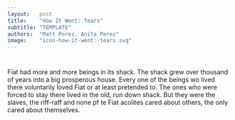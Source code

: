 ```yaml
---
layout:   post
title:    "How It Went: Tears"
subtitle: "TEMPLATE"
authors:  "Matt Perez, Anita Perez"
image:    "icon-how-it-went:-tears.svg"
---
```


<div style='display:none; '>
 <p>Their story continues&hellip;</p>
</div>

<h1></h1>
 <p>Fiat had more and more beings in its shack. The shack grew over thousand of years into a big prosperous house. Every one of the beings wo lived there voluntarily loved Fiat or at least pretended to. The ones who were forced to stay there lived in the old, run down shack. But they were the slaves, the riff-raff and none pf te Fiat acolites cared about others, the only cared about themselves.</p>

<h1></h1>
 <p></p>

<h1></h1>
 <p></p>

<h1></h1>
 <p></p>

<h1></h1>
 <p></p>

<h1></h1>
 <p></p>

<h1></h1>
 <p></p>

<h1></h1>
 <p></p>

<h1></h1>
 <p></p>

<h1></h1>
 <p></p>